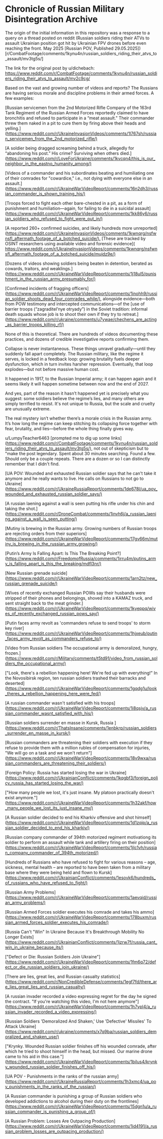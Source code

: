 # Chronicle of Russian Military Disintegration Archive

The origin of the initial information in this repository was a response to a query on a thread posted on reddit (Russian soldiers riding their ATVs to assault Ukrainian position got hit by Ukrainian FPV drones before even reaching the front. May 2025 [Russian POV, Published 29.05.2025])[r/CombatFootage/comments/1kynu4n/russian_soldiers_riding_their_atvs_to_assault/mv3tg5s/]

The link for the original post by u/dichebach: <https://www.reddit.com/r/CombatFootage/comments/1kynu4n/russian_soldiers_riding_their_atvs_to_assault/mv2c9cg/>

Based on the vast and growing number of videos and reports? The Russians are having serious morale and discipline problems in their armed forces. A few examples:

[Russian servicemen from the 2nd Motorized Rifle Company of the 163rd Tank Regiment of the Russian Armed Forces reportedly claimed to have bronchitis and refused to participate in a “meat assault.” Their commander threw them naked in a pit to cure them by firing above their heads and yelling.](<https://www.reddit.com/r/UkraineInvasionVideos/comments/1l767sh/russian_servicemen_from_the_2nd_motorized_rifle/)>

[A soldier being dragged screaming behind a truck, allegedly for “abandoning his post.” His crime? Surviving when others died.](<https://www.reddit.com/r/LoveForUkraine/comments/1kvcqn4/this_is_our_neighbor_in_the_eastno_humanity_among/)>

[Videos of a commander and his subordinates beating and humiliating one of their comrades for "cowardice," i.e., not dying with everyone else in an assault.](<https://www.reddit.com/r/UkraineWarVideoReport/comments/16n2dh3/russian_commander_is_shown_training_his/)>

[Troops forced to fight each other bare-chested in a pit, as a form of punishment and humiliation—again, for failing to die in a suicidal assault](<https://www.reddit.com/r/UkraineWarVideoReport/comments/1kk86y6/russian_soldiers_who_refused_to_fight_were_put_in/)>

[A reported 260+ confirmed suicides, and likely hundreds more unreported] (<https://www.reddit.com/r/UkraineInvasionVideos/comments/1kwnqrg/nsfwnsfl_aftermath_footage_of_a_botched_suicide/).> [These are tracked by OSINT researchers using available video and forensic evidence]( <https://www.reddit.com/r/UkraineInvasionVideos/comments/1kwnqrg/nsfwnsfl_aftermath_footage_of_a_botched_suicide/mujdz9e/)>

[Dozens of videos showing soldiers being beaten in detention, berated as cowards, traitors, and weaklings.] (<https://www.reddit.com/r/UkraineWarVideoReport/comments/1j18ul5/punishment_in_the_russian_army_presumably_for/)>

[Confirmed incidents of fragging officers](<https://www.reddit.com/r/UkraineWarVideoReport/comments/1inohh9/russian_soldier_shoots_dead_four_comrades_while/),> alongside evidence—both from POW testimony and intercepted communications—of the [use of barrier troops (“zagraditel’nye otryady”) in the Soviet tradition: informal death squads whose job is to shoot their own if they try to retreat.] (<https://www.reddit.com/r/ukraine/comments/u7ywae/chechens_are_acting_as_barrier_troops_killing_rf/)>

None of this is theoretical. There are hundreds of videos documenting these practices, and dozens of credible investigative reports confirming them.

Collapse is never instantaneous. These things unravel gradually—until they suddenly fall apart completely. The Russian military, like the regime it serves, is locked in a feedback loop: growing brutality fuels deeper dysfunction, which in turn invites harsher repression. Eventually, that loop explodes—but not before massive human cost.

It happened in 1917, to the Russian Imperial army; it can happen again and it seems likely it will happen sometime between now and the end of 2027.

And yes, part of the reason it hasn’t happened yet is precisely what you suggest: some soldiers believe the regime’s lies, and many others are simply terrified to resist. It's not unique to Russia, but the scale and cruelty are unusually extreme.

The real mystery isn’t whether there’s a morale crisis in the Russian army. It’s how long the regime can keep stitching its collapsing force together with fear, brutality, and lies—before the whole thing finally gives way.

u/LumpyTeacher6463 [prompted me to dig up some links](<https://www.reddit.com/r/CombatFootage/comments/1kynu4n/russian_soldiers_riding_their_atvs_to_assault/mv3tg5s/),> not out of skepticism but to "make the post legendary. Spent about 30 minutes searching. Found a few. Should only be a couple repeats. There are a dozen or so I can distinctly remember that I didn't find.

[UA POV: Wounded and exhausted Russian soldier says that he can't take it anymore and he really wants to live. He calls on Russians to not go to Ukraine](<https://www.reddit.com/r/UkraineRussiaReport/comments/1de678l/ua_pov_wounded_and_exhausted_russian_soldier_says/)>

[A russian laening against a wall is seen putting his rifle under his chin and taking the shot.](<https://www.reddit.com/r/DroneCombat/comments/1invh6j/a_russian_laening_against_a_wall_is_seen_putting/)>

[Mutiny is brewing in the Russian army. Growing numbers of Russian troops are rejecting orders from their superiors](<https://www.reddit.com/r/UkraineWarVideoReport/comments/17gv66m/mutiny_is_brewing_in_the_russian_army_growing/)>

[Putin’s Army Is Falling Apart: Is This The Breaking Point?](<https://www.reddit.com/r/FreedomofRussia/comments/1irru4m/putins_army_is_falling_apart_is_this_the_breaking/mdfl3nr/)>

[New Russian grenade suicide](<https://www.reddit.com/r/UkraineWarVideoReport/comments/1arn2tz/new_russian_grenade_suicide/)>

[Wives of recently exchanged Russian POWs say their husbands were stripped of their phones and belongings, shoved into a KAMAZ truck, and sent straight back to the meat grinder.](<https://www.reddit.com/r/UkraineWarVideoReport/comments/1kyeppq/wives_of_recently_exchanged_russian_pows_say/)>

[Putin faces army revolt as 'commanders refuse to send troops' to storm key river](<https://www.reddit.com/r/UkraineWarVideoReport/comments/1hjxeub/putin_faces_army_revolt_as_commanders_refuse_to/)>

[Video from Russian soldiers The occupational army is demoralized, hungry, frozen.](<https://www.reddit.com/r/Military/comments/t5td91/video_from_russian_soldiers_the_occupational_army/)>

["Look, there's a rebellion happening here! We're fed up with everything!" In the Novosibirsk region, ten russian soldiers trashed their barracks and deserted](<https://www.reddit.com/r/UkraineWarVideoReport/comments/1gqdg1u/look_theres_a_rebellion_happening_here_were_fed/)>

[A russian commander wasn't satisfied with his troops](<https://www.reddit.com/r/UkraineWarVideoReport/comments/1i8qsjv/a_russian_commander_wasnt_satisfied_with_his/)>

[Russian soldiers surrender en masse in Kursk, Russia ](<https://www.reddit.com/r/ThatsInsane/comments/1enbkrp/russian_soldiers_surrender_en_masse_in_kursk/)>

[Russian commanders are threatening their soldiers with execution if they refuse to provide them with a million rubles of compensation for injuries, "We will go on a task and we won't return"](<https://www.reddit.com/r/UkraineWarVideoReport/comments/18v9wxa/russian_commanders_are_threatening_their_soldiers/)>

[Foreign Policy: Russia has started losing the war in Ukraine](<https://www.reddit.com/r/UkrainianConflict/comments/1kqgbf3/foreign_policy_russia_has_started_losing_the_war/)>

["How many people we lost, it's just insane. My platoon practically doesn't exist anymore."](<https://www.reddit.com/r/UkraineWarVideoReport/comments/1h32akf/how_many_people_we_lost_its_just_insane_my/)>

[A Russian soldier decided to end his Kharkiv offensive and shot himself](<https://www.reddit.com/r/UkraineWarVideoReport/comments/1d1zqip/a_russian_soldier_decided_to_end_his_kharkiv/)>

[Russian company commander of 394th motorized regiment motivationg its soldier to perform an assault while tank and artillery firing on their position](<https://www.reddit.com/r/UkraineWarVideoReport/comments/1jlc1vh/russian_company_commander_of_394th_motorized/)>

[Hundreds of Russians who have refused to fight for various reasons – age, sickness, mental health – are reported to have been taken from a military base where they were being held and flown to Kursk](<https://www.reddit.com/r/UkrainianConflict/comments/1esovk6/hundreds_of_russians_who_have_refused_to_fight/)>

[Russian Army Problems](<https://www.reddit.com/r/UkraineWarVideoReport/comments/1aevqid/russian_army_problems/)>

[Russian Armed Forces soldier executes his comrade and takes his ammo](<https://www.reddit.com/r/UkraineWarVideoReport/comments/178buxm/russian_armed_forces_soldier_executes_his_comrade/)>

[Russia Can't "Win" In Ukraine Because It's Breakthrough Mobility No Longer Exists](<https://www.reddit.com/r/UkrainianConflict/comments/1jzrw7f/russia_cant_win_in_ukraine_because_its/)>

["Defect or Die: Russian Soldiers Join Ukraine"](<https://www.reddit.com/r/UkraineWarVideoReport/comments/1fm6q72/defect_or_die_russian_soldiers_join_ukraine/)>

[There are lies, great lies, and Russian casualty statistics](<https://www.reddit.com/r/NonCredibleDefense/comments/1egf7fd/there_are_lies_great_lies_and_russian_casualty/)>

[A russian invader recorded a video expressing regret for the day he signed the contract. "If you're watching this video, I'm not here anymore"](<https://www.reddit.com/r/UkraineWarVideoReport/comments/1h7ypl4/a_russian_invader_recorded_a_video_expressing/)>

[Russian Soldiers 'Demoralized And Shaken,' Use 'Defective' Missiles' To Attack Ukraine](<https://www.reddit.com/r/ukraine/comments/x7q9ba/russian_soldiers_demoralized_and_shaken_use/)>

["Krynky. Wounded Russian soldier finishes off his wounded comrade, after which he tried to shoot himself in the head, but missed. Our marine drone came to his aid in this case."](<https://www.reddit.com/r/UkraineWarVideoReport/comments/1bilus4/krynky_wounded_russian_soldier_finishes_off_his/)>

[UA POV - Punishments in the ranks of the russian army](<https://www.reddit.com/r/UkraineRussiaReport/comments/1h3xmc4/ua_pov_punishments_in_the_ranks_of_the_russian/)>

[A Russian commander is punishing a group of Russian soldiers who developed addictions to alcohol during their duty on the frontlines](<https://www.reddit.com/r/UkraineWarVideoReport/comments/15dgn1u/a_russian_commander_is_punishing_a_group_of/)>

[A Russian Problem: Losses Are Outpacing Production](<https://www.reddit.com/r/UkraineWarVideoReport/comments/1id4191/a_russian_problem_losses_are_outpacing_production/)>
